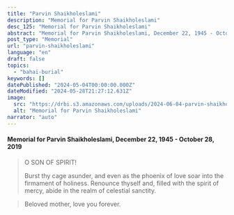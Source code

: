```yaml
---
title: "Parvin Shaikholeslami"
description: "Memorial for Parvin Shaikholeslami"
desc_125: "Memorial for Parvin Shaikholeslami"
abstract: "Memorial for Parvin Shaikholeslami, December 22, 1945 - October 28, 2019"
post_type: "Memorial"
url: "parvin-shaikholeslami"
language: "en"
draft: false
topics:
  - "bahai-burial"
keywords: []
datePublished: "2024-05-04T00:00:00.000Z"
dateModified: "2024-05-28T21:27:12.631Z"
image:
  src: "https://drbi.s3.amazonaws.com/uploads/2024-06-04-parvin-shaikholeslami/shaikholeslami-parvinjpg"
  alt: "Memorial for Parvin Shaikholeslami"
narrator: "auto"
---
```


#### Memorial for Parvin Shaikholeslami, December 22, 1945 - October 28, 2019

>O SON OF SPIRIT!
>
> Burst thy cage asunder, and even as the phoenix of love soar into the firmament of holiness. Renounce thyself and, filled with the spirit of mercy, abide in the realm of celestial sanctity.

> Beloved mother, love you forever.


